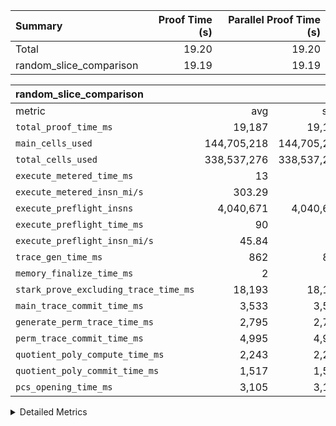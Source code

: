 | Summary | Proof Time (s) | Parallel Proof Time (s) |
|:---|---:|---:|
| Total |  19.20 |  19.20 |
| random_slice_comparison |  19.19 |  19.19 |


| random_slice_comparison |||||
|:---|---:|---:|---:|---:|
|metric|avg|sum|max|min|
| `total_proof_time_ms ` |  19,187 |  19,187 |  19,187 |  19,187 |
| `main_cells_used     ` |  144,705,218 |  144,705,218 |  144,705,218 |  144,705,218 |
| `total_cells_used    ` |  338,537,276 |  338,537,276 |  338,537,276 |  338,537,276 |
| `execute_metered_time_ms` |  13 | -          | -          | -          |
| `execute_metered_insn_mi/s` |  303.29 | -          |  303.29 |  303.29 |
| `execute_preflight_insns` |  4,040,671 |  4,040,671 |  4,040,671 |  4,040,671 |
| `execute_preflight_time_ms` |  90 |  90 |  90 |  90 |
| `execute_preflight_insn_mi/s` |  45.84 | -          |  45.84 |  45.84 |
| `trace_gen_time_ms   ` |  862 |  862 |  862 |  862 |
| `memory_finalize_time_ms` |  2 |  2 |  2 |  2 |
| `stark_prove_excluding_trace_time_ms` |  18,193 |  18,193 |  18,193 |  18,193 |
| `main_trace_commit_time_ms` |  3,533 |  3,533 |  3,533 |  3,533 |
| `generate_perm_trace_time_ms` |  2,795 |  2,795 |  2,795 |  2,795 |
| `perm_trace_commit_time_ms` |  4,995 |  4,995 |  4,995 |  4,995 |
| `quotient_poly_compute_time_ms` |  2,243 |  2,243 |  2,243 |  2,243 |
| `quotient_poly_commit_time_ms` |  1,517 |  1,517 |  1,517 |  1,517 |
| `pcs_opening_time_ms ` |  3,105 |  3,105 |  3,105 |  3,105 |



<details>
<summary>Detailed Metrics</summary>

|  | memory_to_vec_partition_time_ms | keygen_time_ms | app proof_time_ms |
| --- | --- | --- |
|  | 36 | 304 | 19,385 | 

| group | prove_segment_time_ms | memory_to_vec_partition_time_ms | fri.log_blowup | execute_metered_time_ms | execute_metered_insns | execute_metered_insn_mi/s | compute_user_public_values_proof_time_ms |
| --- | --- | --- | --- | --- | --- | --- | --- |
| random_slice_comparison | 19,187 | 38 | 1 | 13 | 4,040,671 | 303.29 | 151 | 

| group | air_name | quotient_deg | interactions | constraints |
| --- | --- | --- | --- | --- |
| random_slice_comparison | AccessAdapterAir<16> | 2 | 5 | 12 | 
| random_slice_comparison | AccessAdapterAir<2> | 2 | 5 | 12 | 
| random_slice_comparison | AccessAdapterAir<32> | 2 | 5 | 12 | 
| random_slice_comparison | AccessAdapterAir<4> | 2 | 5 | 12 | 
| random_slice_comparison | AccessAdapterAir<8> | 2 | 5 | 12 | 
| random_slice_comparison | BitwiseOperationLookupAir<8> | 2 | 2 | 4 | 
| random_slice_comparison | MemoryMerkleAir<8> | 2 | 4 | 39 | 
| random_slice_comparison | PersistentBoundaryAir<8> | 2 | 3 | 7 | 
| random_slice_comparison | PhantomAir | 2 | 3 | 5 | 
| random_slice_comparison | Poseidon2PeripheryAir<BabyBearParameters>, 1> | 2 | 1 | 286 | 
| random_slice_comparison | ProgramAir | 1 | 1 | 4 | 
| random_slice_comparison | RangeTupleCheckerAir<2> | 1 | 1 | 4 | 
| random_slice_comparison | Rv32HintStoreAir | 2 | 18 | 28 | 
| random_slice_comparison | VariableRangeCheckerAir | 1 | 1 | 4 | 
| random_slice_comparison | VmAirWrapper<Rv32BaseAluAdapterAir, BaseAluCoreAir<4, 8> | 2 | 20 | 37 | 
| random_slice_comparison | VmAirWrapper<Rv32BaseAluAdapterAir, LessThanCoreAir<4, 8> | 2 | 18 | 40 | 
| random_slice_comparison | VmAirWrapper<Rv32BaseAluAdapterAir, ShiftCoreAir<4, 8> | 2 | 24 | 91 | 
| random_slice_comparison | VmAirWrapper<Rv32BranchAdapterAir, BranchEqualCoreAir<4> | 2 | 11 | 20 | 
| random_slice_comparison | VmAirWrapper<Rv32BranchAdapterAir, BranchLessThanCoreAir<4, 8> | 2 | 13 | 35 | 
| random_slice_comparison | VmAirWrapper<Rv32CondRdWriteAdapterAir, Rv32JalLuiCoreAir> | 2 | 10 | 18 | 
| random_slice_comparison | VmAirWrapper<Rv32JalrAdapterAir, Rv32JalrCoreAir> | 2 | 16 | 20 | 
| random_slice_comparison | VmAirWrapper<Rv32LoadStoreAdapterAir, LoadSignExtendCoreAir<4, 8> | 2 | 18 | 33 | 
| random_slice_comparison | VmAirWrapper<Rv32LoadStoreAdapterAir, LoadStoreCoreAir<4> | 2 | 17 | 40 | 
| random_slice_comparison | VmAirWrapper<Rv32MultAdapterAir, DivRemCoreAir<4, 8> | 2 | 25 | 84 | 
| random_slice_comparison | VmAirWrapper<Rv32MultAdapterAir, MulHCoreAir<4, 8> | 2 | 24 | 31 | 
| random_slice_comparison | VmAirWrapper<Rv32MultAdapterAir, MultiplicationCoreAir<4, 8> | 2 | 19 | 19 | 
| random_slice_comparison | VmAirWrapper<Rv32RdWriteAdapterAir, Rv32AuipcCoreAir> | 2 | 12 | 14 | 
| random_slice_comparison | VmConnectorAir | 2 | 5 | 11 | 

| group | air_name | segment | rows | prep_cols | perm_cols | main_cols | cells |
| --- | --- | --- | --- | --- | --- | --- | --- |
| random_slice_comparison | AccessAdapterAir<8> | 0 | 65,536 |  | 16 | 17 | 2,162,688 | 
| random_slice_comparison | BitwiseOperationLookupAir<8> | 0 | 65,536 | 3 | 8 | 2 | 655,360 | 
| random_slice_comparison | MemoryMerkleAir<8> | 0 | 65,536 |  | 16 | 32 | 3,145,728 | 
| random_slice_comparison | PersistentBoundaryAir<8> | 0 | 65,536 |  | 12 | 20 | 2,097,152 | 
| random_slice_comparison | Poseidon2PeripheryAir<BabyBearParameters>, 1> | 0 | 256 |  | 8 | 300 | 78,848 | 
| random_slice_comparison | ProgramAir | 0 | 8,192 |  | 8 | 10 | 147,456 | 
| random_slice_comparison | RangeTupleCheckerAir<2> | 0 | 524,288 | 2 | 8 | 1 | 4,718,592 | 
| random_slice_comparison | VariableRangeCheckerAir | 0 | 262,144 | 2 | 8 | 1 | 2,359,296 | 
| random_slice_comparison | VmAirWrapper<Rv32BaseAluAdapterAir, BaseAluCoreAir<4, 8> | 0 | 2,097,152 |  | 52 | 36 | 184,549,376 | 
| random_slice_comparison | VmAirWrapper<Rv32BaseAluAdapterAir, LessThanCoreAir<4, 8> | 0 | 1 |  | 40 | 37 | 77 | 
| random_slice_comparison | VmAirWrapper<Rv32BranchAdapterAir, BranchEqualCoreAir<4> | 0 | 2,097,152 |  | 28 | 26 | 113,246,208 | 
| random_slice_comparison | VmAirWrapper<Rv32BranchAdapterAir, BranchLessThanCoreAir<4, 8> | 0 | 8,192 |  | 32 | 32 | 524,288 | 
| random_slice_comparison | VmAirWrapper<Rv32CondRdWriteAdapterAir, Rv32JalLuiCoreAir> | 0 | 64 |  | 28 | 18 | 2,944 | 
| random_slice_comparison | VmAirWrapper<Rv32JalrAdapterAir, Rv32JalrCoreAir> | 0 | 64 |  | 36 | 28 | 4,096 | 
| random_slice_comparison | VmAirWrapper<Rv32LoadStoreAdapterAir, LoadStoreCoreAir<4> | 0 | 2,097,152 |  | 52 | 41 | 195,035,136 | 
| random_slice_comparison | VmAirWrapper<Rv32MultAdapterAir, MultiplicationCoreAir<4, 8> | 0 | 2 |  | 52 | 31 | 166 | 
| random_slice_comparison | VmAirWrapper<Rv32RdWriteAdapterAir, Rv32AuipcCoreAir> | 0 | 32 |  | 28 | 20 | 1,536 | 
| random_slice_comparison | VmConnectorAir | 0 | 2 | 1 | 16 | 5 | 42 | 

| group | segment | trace_gen_time_ms | total_proof_time_ms | total_cells_used | total_cells | system_trace_gen_time_ms | stark_prove_excluding_trace_time_ms | single_trace_gen_time_ms | quotient_poly_compute_time_ms | quotient_poly_commit_time_ms | perm_trace_commit_time_ms | pcs_opening_time_ms | memory_to_vec_partition_time_ms | memory_finalize_time_ms | main_trace_commit_time_ms | main_cells_used | generate_perm_trace_time_ms | execute_preflight_time_ms | execute_preflight_insns | execute_preflight_insn_mi/s |
| --- | --- | --- | --- | --- | --- | --- | --- | --- | --- | --- | --- | --- | --- | --- | --- | --- | --- | --- | --- | --- |
| random_slice_comparison | 0 | 862 | 19,187 | 338,537,276 | 508,728,989 | 862 | 18,193 | 234 | 2,243 | 1,517 | 4,995 | 3,105 | 28 | 2 | 3,533 | 144,705,218 | 2,795 | 90 | 4,040,671 | 45.84 | 

| group | segment | trace_height_constraint | weighted_sum | threshold |
| --- | --- | --- | --- | --- |
| random_slice_comparison | 0 | 0 | 12,599,626 | 2,013,265,921 | 
| random_slice_comparison | 0 | 1 | 33,849,810 | 2,013,265,921 | 
| random_slice_comparison | 0 | 2 | 6,299,813 | 2,013,265,921 | 
| random_slice_comparison | 0 | 3 | 37,913,302 | 2,013,265,921 | 
| random_slice_comparison | 0 | 4 | 262,144 | 2,013,265,921 | 
| random_slice_comparison | 0 | 5 | 131,072 | 2,013,265,921 | 
| random_slice_comparison | 0 | 6 | 10,502,563 | 2,013,265,921 | 
| random_slice_comparison | 0 | 7 | 8 | 2,013,265,921 | 
| random_slice_comparison | 0 | 8 | 102,484,290 | 2,013,265,921 | 

</details>

